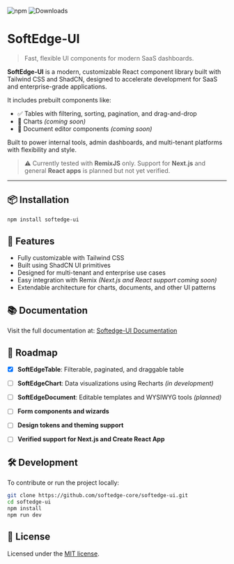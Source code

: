 ![npm](https://img.shields.io/npm/v/softedge-ui)
![Downloads](https://img.shields.io/npm/dw/softedge-ui)

# SoftEdge-UI

> Fast, flexible UI components for modern SaaS dashboards.

**SoftEdge-UI** is a modern, customizable React component library built with Tailwind CSS and ShadCN, designed to accelerate development for SaaS and enterprise-grade applications.

It includes prebuilt components like:

- ✅ Tables with filtering, sorting, pagination, and drag-and-drop
- 🚧 Charts *(coming soon)*
- 🚧 Document editor components *(coming soon)*

Built to power internal tools, admin dashboards, and multi-tenant platforms with flexibility and style.

> ⚠️ Currently tested with **RemixJS** only. Support for **Next.js** and general **React apps** is planned but not yet verified.

---

## 📦 Installation

```bash
npm install softedge-ui
```
## 🧱 Features

- Fully customizable with Tailwind CSS  
- Built using ShadCN UI primitives  
- Designed for multi-tenant and enterprise use cases  
- Easy integration with Remix *(Next.js and React support coming soon)*  
- Extendable architecture for charts, documents, and other UI patterns  

## 📚 Documentation
Visit the full documentation at: [Softedge-UI Documentation](https://softedge-core.github.io/softedge-ui-docs/)

## 📌 Roadmap

- [x] **SoftEdgeTable**: Filterable, paginated, and draggable table
- [ ] **SoftEdgeChart**: Data visualizations using Recharts *(in development)*
- [ ] **SoftEdgeDocument**: Editable templates and WYSIWYG tools *(planned)*
- [ ] **Form components and wizards**
- [ ] **Design tokens and theming support**
- [ ] **Verified support for Next.js and Create React App**


## 🛠️ Development

To contribute or run the project locally:

```bash
git clone https://github.com/softedge-core/softedge-ui.git
cd softedge-ui
npm install
npm run dev
```

## 📃 License

Licensed under the [MIT license](./LICENSE).
